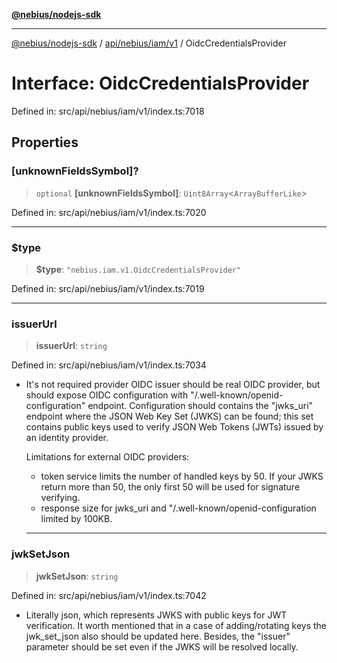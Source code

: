 [**@nebius/nodejs-sdk**](../../../../../README.md)

---

[@nebius/nodejs-sdk](../../../../../README.md) / [api/nebius/iam/v1](../README.md) / OidcCredentialsProvider

# Interface: OidcCredentialsProvider

Defined in: src/api/nebius/iam/v1/index.ts:7018

## Properties

### \[unknownFieldsSymbol\]?

> `optional` **\[unknownFieldsSymbol\]**: `Uint8Array`\<`ArrayBufferLike`\>

Defined in: src/api/nebius/iam/v1/index.ts:7020

---

### $type

> **$type**: `"nebius.iam.v1.OidcCredentialsProvider"`

Defined in: src/api/nebius/iam/v1/index.ts:7019

---

### issuerUrl

> **issuerUrl**: `string`

Defined in: src/api/nebius/iam/v1/index.ts:7034

- It's not required provider OIDC issuer should be real OIDC provider, but should expose OIDC configuration
  with "/.well-known/openid-configuration" endpoint. Configuration should contains the "jwks_uri" endpoint
  where the JSON Web Key Set (JWKS) can be found; this set contains public keys used to verify
  JSON Web Tokens (JWTs) issued by an identity provider.

  Limitations for external OIDC providers:
  - token service limits the number of handled keys by 50. If your JWKS return more than 50,
    the only first 50 will be used for signature verifying.
  - response size for jwks_uri and "/.well-known/openid-configuration limited by 100KB.

  ***

### jwkSetJson

> **jwkSetJson**: `string`

Defined in: src/api/nebius/iam/v1/index.ts:7042

- Literally json, which represents JWKS with public keys for JWT verification.
  It worth mentioned that in a case of adding/rotating keys the jwk_set_json also should be updated here.
  Besides, the "issuer" parameter should be set even if the JWKS will be resolved locally.

